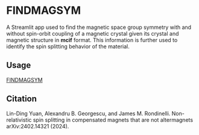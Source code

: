 # FINDMAGSYM

A Streamlit app used to find the magnetic space group symmetry with and without spin-orbit coupling of a magnetic crystal given its crystal and magnetic structure in **mcif** format. This information is further used to identify the spin splitting behavior of the material.

## Usage
[FINDMAGSYM](https://findmagsym.streamlit.app) 

## Citation
Lin-Ding Yuan, Alexandru B. Georgescu, and James M. Rondinelli. Non-relativistic spin splitting in compensated magnets that are not altermagnets arXiv:2402.14321 (2024).
